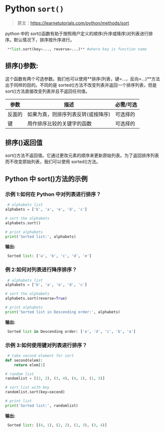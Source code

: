 # Python `sort()`

> 原文：<https://learnetutorials.com/python/methods/sort>

python 中的 sort()函数有助于按照用户定义的顺序(升序或降序)对列表进行排序。默认情况下，排序按升序进行。

```py
 **list.sort(key=..., reverse=...)** #where key is function name 

```

## 排序()参数:

这个函数有两个可选参数。我们也可以使用**排序(列表，键=...，反向=...)**方法出于同样的目的。不同的是 sorted()方法不改变列表并返回一个排序列表，但是 sort()方法直接改变列表并且不返回任何值。

| 参数 | 描述 | 必需/可选 |
| --- | --- | --- |
| 反面的 | 如果为真，则排序列表反转(或按降序) | 可选择的 |
| 键 | 用作排序比较的关键字的函数 | 可选择的 |

## 排序()返回值

sort()方法不返回值。它通过更改元素的顺序来更新原始列表。为了返回排序列表而不改变原始列表，我们可以使用 sorted()方法。

## Python 中 sort()方法的示例

### 示例 1:如何在 Python 中对列表进行排序？

```py
 # alphabets list
alphabets = ['b', 'a', 'e', 'd', 'c']

# sort the alphabets
alphabets.sort()

# print alphabets
print('Sorted list:', alphabets) 

```

**输出:**

```py
 Sorted list: ['a', 'b', 'c', 'd', 'e'] 
```

### 例 2:如何对列表进行降序排序？

```py
 # alphabets list
alphabets = ['b', 'a', 'e', 'd', 'c']

# sort the alphabets
alphabets.sort(reverse=True)

# print alphabets
print('Sorted list in Descending order:', alphabets) 

```

**输出:**

```py
 Sorted list in Descending order: ['e', 'd', 'c', 'b', 'a'] 
```

### 示例 3:如何使用键对列表进行排序？

```py
 # take second element for sort
def second(elem):
    return elem[1]

# random list
randomlist = [(2, 2), (3, 4), (4, 1), (1, 3)]

# sort list with key
randomlist.sort(key=second)

# print list
print('Sorted list:', randomlist) 

```

**输出:**

```py
 Sorted list: [(4, 1), (2, 2), (1, 3), (3, 4)] 
```